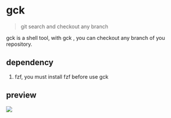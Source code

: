 # gck

> git search and checkout any branch

gck is a shell tool, with gck , you can checkout any branch of you repository.

## dependency

1. fzf, you must install fzf before use gck


## preview

![](https://9.z.wiki/autoupload/20221124/UgEU.352X762-RPReplay_Final1669303784.gif)
